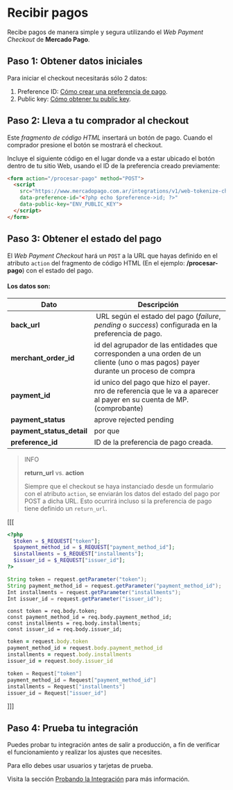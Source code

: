# Recibir pagos

Recibe pagos de manera simple y segura utilizando el *Web Payment Checkout* de **Mercado Pago**.

## Paso 1: Obtener datos iniciales

Para iniciar el checkout necesitarás sólo 2 datos:

1. Preference ID: [Cómo crear una preferencia de pago](/guides/payments/web-payment-checkout/create-preference.es.md).
2. Public key: [Cómo obtener tu public key](https://www.mercadopago.com.ar/account/credentials).

## Paso 2: Lleva a tu comprador al checkout

Este _fragmento de código HTML_ insertará un botón de pago. Cuando el comprador presione el botón se mostrará el checkout.

Incluye el siguiente código en el lugar donde va a estar ubicado el botón dentro de tu sitio Web, usando el ID de la preferencia creado previamente:


```html
<form action="/procesar-pago" method="POST">
  <script
    src="https://www.mercadopago.com.ar/integrations/v1/web-tokenize-checkout.js"
    data-preference-id="<?php echo $preference->id; ?>"
    data-public-key="ENV_PUBLIC_KEY">
  </script>
</form>
```

## Paso 3: Obtener el estado del pago

El *Web Payment Checkout* hará un `POST` a la URL que hayas definido en el atributo `action` del fragmento de código HTML (En el ejemplo: **/procesar-pago**) con el estado del pago.

#### Los datos son:

Dato | Descripción
---- | ------------
**back_url** | URL según el estado del pago (*failure*, *pending* o *success*) configurada en la preferencia de pago.
**merchant_order_id** | id del agrupador de las entidades que corresponden a una orden de un cliente (uno o mas pagos) payer durante un proceso de compra
**payment_id** | id unico del pago que hizo el payer. nro de referencia que le va a aparecer al payer en su cuenta de MP. (comprobante)
**payment_status** | aprove rejected pending
**payment_status_detail** | por que
**preference_id** | ID de la preferencia de pago creada.


> INFO
>
> **return_url** vs. **action**
>
> Siempre que el checkout se haya instanciado desde un formulario con el atributo `action`, se enviarán los datos del estado del pago por POST a dicha URL. Esto ocurrirá incluso si la preferencia de pago tiene definido un `return_url`.


[[[
```php
<?php
  $token = $_REQUEST["token"];
  $payment_method_id = $_REQUEST["payment_method_id"];
  $installments = $_REQUEST["installments"];
  $issuer_id = $_REQUEST["issuer_id"];
?>
```
```java
String token = request.getParameter("token");
String payment_method_id = request.getParameter("payment_method_id");
Int installments = request.getParameter("installments");
Int issuer_id = request.getParameter("issuer_id");
```
```node
const token = req.body.token;
const payment_method_id = req.body.payment_method_id;
const installments = req.body.installments;
const issuer_id = req.body.issuer_id;
```
```ruby
token = request.body.token
payment_method_id = request.body.payment_method_id
installments = request.body.installments
issuer_id = request.body.issuer_id
```
```csharp
token = Request["token"]
payment_method_id = Request["payment_method_id"]
installments = Request["installments"]
issuer_id = Request["issuer_id"]
```
]]]


## Paso 4: Prueba tu integración

Puedes probar tu integración antes de salir a producción, a fin de verificar el funcionamiento y realizar los ajustes que necesites.

Para ello debes usar usuarios y tarjetas de prueba.

Visita la sección [Probando la Integración](/guides/payments/web-payment-checkout/testing.es.md) para más información.
